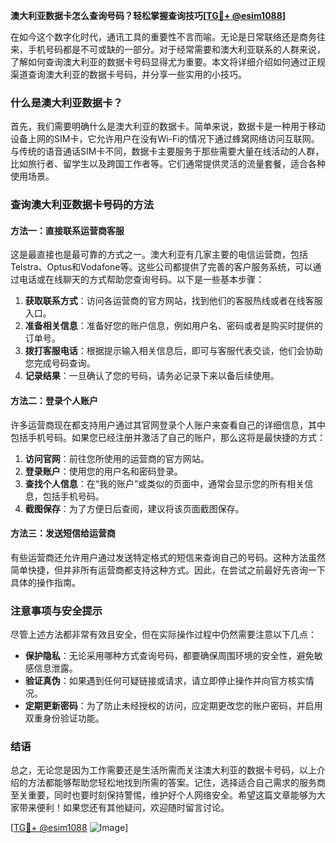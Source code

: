 **澳大利亚数据卡怎么查询号码？轻松掌握查询技巧[[TG💪+ @esim1088](https://t.me/s/esim1088)]**

在如今这个数字化时代，通讯工具的重要性不言而喻。无论是日常联络还是商务往来，手机号码都是不可或缺的一部分。对于经常需要和澳大利亚联系的人群来说，了解如何查询澳大利亚的数据卡号码显得尤为重要。本文将详细介绍如何通过正规渠道查询澳大利亚的数据卡号码，并分享一些实用的小技巧。

### 什么是澳大利亚数据卡？

首先，我们需要明确什么是澳大利亚的数据卡。简单来说，数据卡是一种用于移动设备上网的SIM卡，它允许用户在没有Wi-Fi的情况下通过蜂窝网络访问互联网。与传统的语音通话SIM卡不同，数据卡主要服务于那些需要大量在线活动的人群，比如旅行者、留学生以及跨国工作者等。它们通常提供灵活的流量套餐，适合各种使用场景。

### 查询澳大利亚数据卡号码的方法

#### 方法一：直接联系运营商客服
这是最直接也是最可靠的方式之一。澳大利亚有几家主要的电信运营商，包括Telstra、Optus和Vodafone等。这些公司都提供了完善的客户服务系统，可以通过电话或在线聊天的方式帮助您查询号码。以下是一些基本步骤：

1. **获取联系方式**：访问各运营商的官方网站，找到他们的客服热线或者在线客服入口。
2. **准备相关信息**：准备好您的账户信息，例如用户名、密码或者是购买时提供的订单号。
3. **拨打客服电话**：根据提示输入相关信息后，即可与客服代表交谈，他们会协助您完成号码查询。
4. **记录结果**：一旦确认了您的号码，请务必记录下来以备后续使用。

#### 方法二：登录个人账户
许多运营商现在都支持用户通过其官网登录个人账户来查看自己的详细信息，其中包括手机号码。如果您已经注册并激活了自己的账户，那么这将是最快捷的方式：

1. **访问官网**：前往您所使用的运营商的官方网站。
2. **登录账户**：使用您的用户名和密码登录。
3. **查找个人信息**：在“我的账户”或类似的页面中，通常会显示您的所有相关信息，包括手机号码。
4. **截图保存**：为了方便日后查阅，建议将该页面截图保存。

#### 方法三：发送短信给运营商
有些运营商还允许用户通过发送特定格式的短信来查询自己的号码。这种方法虽然简单快捷，但并非所有运营商都支持这种方式。因此，在尝试之前最好先咨询一下具体的操作指南。

### 注意事项与安全提示

尽管上述方法都非常有效且安全，但在实际操作过程中仍然需要注意以下几点：

- **保护隐私**：无论采用哪种方式查询号码，都要确保周围环境的安全性，避免敏感信息泄露。
- **验证真伪**：如果遇到任何可疑链接或请求，请立即停止操作并向官方核实情况。
- **定期更新密码**：为了防止未经授权的访问，应定期更改您的账户密码，并启用双重身份验证功能。

### 结语

总之，无论您是因为工作需要还是生活所需而关注澳大利亚的数据卡号码，以上介绍的方法都能够帮助您轻松地找到所需的答案。记住，选择适合自己需求的服务商至关重要，同时也要时刻保持警惕，维护好个人网络安全。希望这篇文章能够为大家带来便利！如果您还有其他疑问，欢迎随时留言讨论。

[[TG💪+ @esim1088](https://t.me/s/esim1088) ![Image](https://i.postimg.cc/4NQfJmqS/Snipaste-2025-05-13-00-14-12.png)]